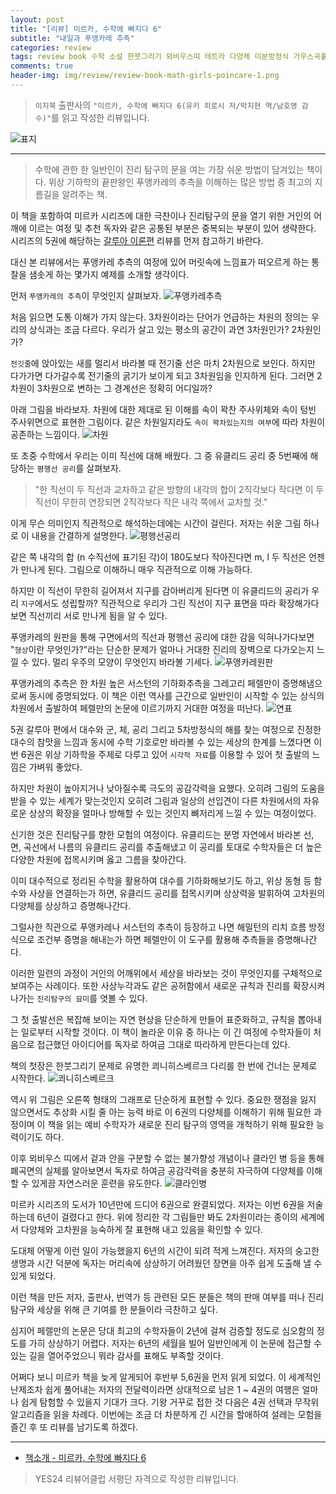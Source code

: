 ```yaml
---  
layout: post  
title: "[리뷰] 미르카, 수학에 빠지다 6"  
subtitle: "내일과 푸앵카레 추측"  
categories: review  
tags: review book 수학 소설 한붓그리기 뫼비우스띠 테트라 다양체 미분방정식 가우스곡률 영감 끈기 푸앵카레 추측   
comments: true  
header-img: img/review/review-book-math-girls-poincare-1.png
---  
```

  
> `이지북` 출판사의 `"미르카, 수학에 빠지다 6(유키 히로시 저/박지현 역/남호영 감수)"`를 읽고 작성한 리뷰입니다.  

![표지](https://theorydb.github.io/assets/img/review/review-book-math-girls-poincare-1.png)  

---

> 수학에 관한 한 일반인이 진리 탐구의 문을 여는 가장 쉬운 방법이 담겨있는 책이다. 위상 기하학의 끝판왕인 푸앵카레의 추측을 이해하는 많은 방법 중 최고의 지름길을 알려주는 책.

이 책을 포함하여 미르카 시리즈에 대한 극찬이나 진리탐구의 문을 열기 위한 거인의 어깨에 이르는 여정 및 추천 독자와 같은 공통된 부분은 중복되는 부분이 있어 생략한다. 시리즈의 5권에 해당하는 [갈루아 이론편](https://theorydb.github.io/review/2022/10/29/review-book-math-girls-galois/) 리뷰를 먼저 참고하기 바란다. 

대신 본 리뷰에서는 푸앵카레 추측의 여정에 있어 머릿속에 느낌표가 떠오르게 하는 통찰을 샘솟게 하는 몇가지 예제를 소개할 생각이다. 

먼저 `푸앵카레의 추측`이 무엇인지 살펴보자.
![푸앵카레추측](https://theorydb.github.io/assets/img/review/review-book-math-girls-poincare-8.png)  

처음 읽으면 도통 이해가 가지 않는다. 3차원이라는 단어가 언급하는 차원의 정의는 우리의 상식과는 조금 다르다. 우리가 살고 있는 평소의 공간이 과연 3차원인가? 2차원인가?

`전깃줄`에 앉아있는 새를 멀리서 바라볼 때 전기줄 선은 마치 2차원으로 보인다. 하지만 다가가면 다가갈수록 전기줄의 굵기가 보이게 되고 3차원임을 인지하게 된다. 그러면 2차원이 3차원으로 변하는 그 경계선은 정확히 어디일까?

아래 그림을 바라보자. 차원에 대한 제대로 된 이해를 속이 꽉찬 주사위체와 속이 텅빈 주사위면으로 표현한 그림이다. 같은 차원일지라도 `속이 꽉차있는지의 여부`에 따라 차원이 공존하는 느낌이다. 
![차원](https://theorydb.github.io/assets/img/review/review-book-math-girls-poincare-6.png)  

또 초중 수학에서 우리는 이미 직선에 대해 배웠다. 그 중 유클리드 공리 중 5번째에 해당하는 `평행선 공리`를 살펴보자. 

> "한 직선이 두 직선과 교차하고 같은 방향의 내각의 합이 2직각보다 작다면 이 두 직선이 무한히 연장되면 2직각보다 작은 내각 쪽에서 교차할 것."

이게 무슨 의미인지 직관적으로 해석하는데에는 시간이 걸린다. 저자는 쉬운 그림 하나로 이 내용을 간결하게 설명한다. 
![평행선공리](https://theorydb.github.io/assets/img/review/review-book-math-girls-poincare-4.png)  

같은 쪽 내각의 합 (n 수직선에 표기된 각)이 180도보다 작아진다면 m, l 두 직선은 언젠가 만나게 된다. 그림으로 이해하니 매우 직관적으로 이해 가능하다. 

하지만 이 직선이 무한히 길어져서 지구를 감아버리게 된다면 이 유클리드의 공리가 우리 `지구`에서도 성립할까? 직관적으로 우리가 그린 직선이 지구 표면을 따라 확장해가다보면 직선끼리 서로 만나게 됨을 알 수 있다. 

푸앵카레의 원판을 통해 구면에서의 직선과 평행선 공리에 대한 감을 익혀나가다보면 "`형상`이란 무엇인가?"라는 단순한 문제가 얼마나 거대한 진리의 장벽으로 다가오는지 느낄 수 있다. 멀리 우주의 모양이 무엇인지 바라볼 기세다.
![푸앵카레원판](https://theorydb.github.io/assets/img/review/review-book-math-girls-poincare-5.png)  

푸앵카레의 추측은 한 차원 높은 서스턴의 기하화추측을 그레고리 페렐만이 증명해냄으로써 동시에 증명되었다. 이 책은 이런 역사를 근간으로 일반인이 시작할 수 있는 상식의 차원에서 출발하여 페렐만의 논문에 이르기까지 거대한 여정을 떠난다. 
![연표](https://theorydb.github.io/assets/img/review/review-book-math-girls-poincare-7.png)  

5권 갈루아 편에서 대수와 군, 체, 공리 그리고 5차방정식의 해를 찾는 여정으로 진정한 대수의 참맛을 느낌과 동시에 수학 기호로만 바라볼 수 있는 세상의 한계를 느꼈다면 이번 6권은 위상 기하학을 주제로 다루고 있어 `시각적 자료`를 이용할 수 있어 첫 출발의 느낌은 가벼워 좋았다. 

하지만 차원이 높아지거나 낮아질수록 극도의 공감각력을 요했다. 오히려 그림의 도움을 받을 수 있는 세계가 맞는것인지 오히려 그림과 일상의 선입견이 다른 차원에서의 자유로운 상상의 확장을 얼마나 방해할 수 있는 것인지 뼈저리게 느낄 수 있는 여정이었다. 

신기한 것은 진리탐구를 향한 모험의 여정이다. 유클리드는 분명 자연에서 바라본 선, 면, 곡선에서 나름의 유클리드 공리를 추출해냈고 이 공리를 토대로 수학자들은 더 높은 다양한 차원에 접목시키며 옳고 그름을 찾아간다.

이미 대수적으로 정리된 수학을 활용하여 대수를 기하화해보기도 하고, 위상 동형 등 함수와 사상을 연결하는가 하면, 유클리드 공리를 접목시키며 상상력을 발휘하여 고차원의 다양체를 상상하고 증명해나간다. 

그럴사한 직관으로 푸앵카레나 서스턴의 추측이 등장하고 나면 해밀턴의 리치 흐름 방정식으로 조건부 증명을 해내는가 하면 페렐만이 이 도구를 활용해 추측들을 증명해나간다.

이러한 일련의 과정이 거인의 어깨위에서 세상을 바라보는 것이 무엇인지를 구체적으로 보여주는 사례이다. 또한 사상누각과도 같은 공허함에서 새로운 규칙과 진리를 확장시켜나가는 `진리탐구의 묘미`를 엿볼 수 있다. 

그 첫 출발선은 복잡해 보이는 자연 현상을 단순하게 만들어 표준화하고, 규칙을 뽑아내는 일로부터 시작할 것이다. 이 책이 놀라운 이유 중 하나는 이 긴 여정에 수학자들이 처음으로 접근했던 아이디어를 독자로 하여금 그대로 따라하게 만든다는데 있다. 

책의 첫장은 한붓그리기 문제로 유명한 쾨니히스베르크 다리를 한 번에 건너는 문제로 시작한다.
![쾨니히스베르크](https://theorydb.github.io/assets/img/review/review-book-math-girls-poincare-2.png)  

역시 위 그림은 오른쪽 형태의 그래프로 단순하게 표현할 수 있다. 중요한 쟁점을 잃지 않으면서도 추상화 시킬 줄 아는 능력 바로 이 6권의 다양체를 이해하기 위해 필요한 과정이며 이 책을 읽는 예비 수학자가 새로운 진리 탐구의 영역을 개척하기 위해 필요한 능력이기도 하다. 

이후 뫼비우스 띠에서 겉과 안을 구분할 수 없는 불가향성 개념이나 클라인 병 등을 통해 폐곡면의 실체를 알아보면서 독자로 하여금 공감각력을 충분히 자극하여 다양체를 이해할 수 있게끔 자연스러운 훈련을 유도한다. 
![클라인병](https://theorydb.github.io/assets/img/review/review-book-math-girls-poincare-3.png)  

미르카 시리즈의 도서가 10년만에 드디어 6권으로 완결되었다. 저자는 이번 6권을 저술하는데 6년이 걸렸다고 한다. 위에 정리한 각 그림들만 봐도 2차원이라는 종이의 세계에서 다양체와 고차원을 능숙하게 잘 표현해 내고 있음을 확인할 수 있다. 

도대체 어떻게 이런 일이 가능했을지 6년의 시간이 되려 적게 느껴진다. 저자의 숭고한 생명과 시간 덕분에 독자는 머리속에 상상하기 어려웠던 장면을 아주 쉽게 도출해 낼 수 있게 되었다. 

이런 책을 만든 저자, 출판사, 번역가 등 관련된 모든 분들은 책의 판매 여부를 떠나 진리탐구와 세상을 위해 큰 기여를 한 분들이라 극찬하고 싶다. 

심지어 페렐만의 논문은 당대 최고의 수학자들이 2년에 걸쳐 검증할 정도로 심오함의 정도를 가히 상상하기 어렵다. 저자는 6년의 세월을 빌어 일반인에게 이 논문에 접근할 수 있는 길을 열어주었으니 뭐라 감사를 표해도 부족할 것이다. 

어쩌다 보니 미르카 책을 늦게 알게되어 후반부 5,6권을 먼저 읽게 되었다. 이 세계적인 난제조차 쉽게 풀어내는 저자의 전달력이라면 상대적으로 남은 1 ~ 4권의 여행은 얼마나 쉽게 탐험할 수 있을지 기대가 크다. 기왕 거꾸로 접한 것 다음은 4권 선택과 무작위 알고리즘을 읽을 차례다. 이번에는 조금 더 차분하게 긴 시간을 할애하여 설레는 모험을 즐긴 후 또 리뷰를 남기도록 하겠다. 

---

* [책소개 - 미르카, 수학에 빠지다 6](http://www.yes24.com/Product/Goods/111114340)

> YES24 리뷰어클럽 서평단 자격으로 작성한 리뷰입니다.